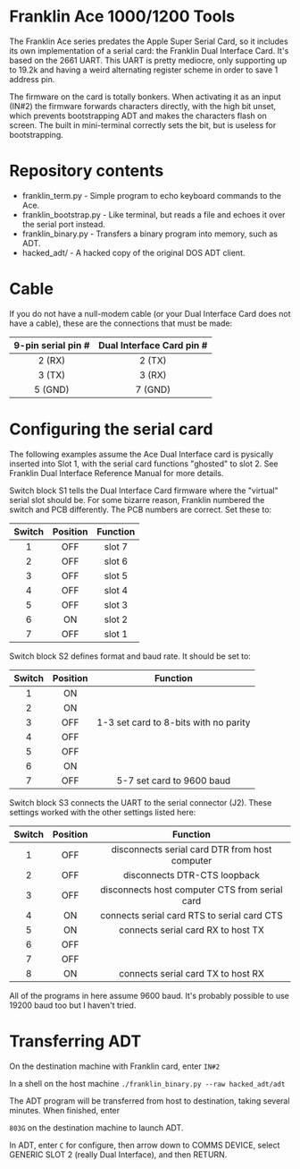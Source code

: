 Franklin Ace 1000/1200 Tools
============================

The Franklin Ace series predates the Apple Super Serial Card, so it includes its own implementation of a serial card: the Franklin Dual Interface Card. It's based on the 2661 UART. This UART is pretty mediocre, only supporting up to 19.2k and having a weird alternating register scheme in order to save 1 address pin.

The firmware on the card is totally bonkers. When activating it as an input (IN#2) the firmware forwards characters directly, with the high bit unset, which prevents bootstrapping ADT and makes the characters flash on screen. The built in mini-terminal correctly sets the bit, but is useless for bootstrapping.

Repository contents
===================

- franklin_term.py - Simple program to echo keyboard commands to the Ace.
- franklin_bootstrap.py - Like terminal, but reads a file and echoes it over the serial port instead.
- franklin_binary.py - Transfers a binary program into memory, such as ADT.
- hacked_adt/ - A hacked copy of the original DOS ADT client.

Cable
=====
If you do not have a null-modem cable (or your Dual Interface Card does not have a cable), these are the connections that must be made:

| 9-pin serial pin # | Dual Interface Card pin # |
| :---------------:  | :----------------------:  |
|         2 (RX)   | 2 (TX) |
|         3 (TX)   | 3 (RX) |
|         5 (GND)  | 7 (GND) |


Configuring the serial card
===========================
The following examples assume the Ace Dual Interface card is pysically inserted into Slot 1, with the serial card functions "ghosted" to slot 2. See Franklin Dual Interface Reference Manual for more details.


Switch block S1 tells the Dual Interface Card firmware where the "virtual" serial slot should be. For some bizarre reason, Franklin numbered the switch and PCB differently. The PCB numbers are correct. Set these to:

| Switch | Position | Function |
| :----: | :------: | :------: |
| 1 | OFF | slot 7 |
| 2 | OFF | slot 6 | 
| 3 | OFF | slot 5 |
| 4 | OFF | slot 4 |
| 5 | OFF | slot 3 |
| 6 | ON  | slot 2 |
| 7 | OFF | slot 1 |


Switch block S2 defines format and baud rate. It should be set to: 

| Switch | Position | Function |
| :----: | :------: | :------: |
|  1 | ON |
|  2 | ON |
|  3 | OFF | 1-3 set card to 8-bits with no parity
|  4 | OFF |
|  5 | OFF |
|  6 | ON |
|  7 | OFF | 5-7 set card to 9600 baud
  
  
Switch block S3 connects the UART to the serial connector (J2). These settings worked with the other settings listed here:

| Switch | Position | Function |
| :----: | :------: | :------: |
| 1 | OFF | disconnects serial card DTR from host computer
|  2 | OFF | disconnects DTR-CTS loopback
|  3 | OFF | disconnects host computer CTS from serial card
|  4 | ON  | connects serial card RTS to serial card CTS
|  5 | ON  | connects serial card RX to host TX
|  6 | OFF |
|  7 | OFF |
|  8 | ON  | connects serial card TX to host RX
  
All of the programs in here assume 9600 baud. It's probably possible to use 19200 baud too but I haven't tried.

Transferring ADT
================

  On the destination machine with Franklin card, enter `IN#2`

  In a shell on the host machine `./franklin_binary.py --raw hacked_adt/adt`
  
  The ADT program will be transferred from host to destination, taking several minutes. When finished, enter

  `803G` on the destination machine to launch ADT.
  
  In ADT, enter `C` for configure, then arrow down to COMMS DEVICE, select GENERIC SLOT 2 (really Dual Interface), and then RETURN.


